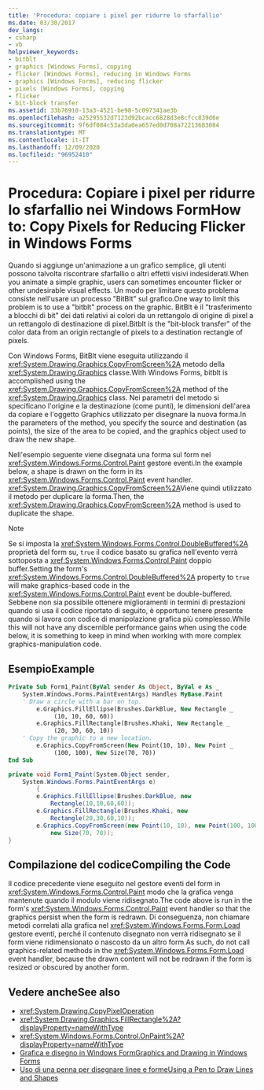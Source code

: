 ```yaml
---
title: 'Procedura: copiare i pixel per ridurre lo sfarfallio'
ms.date: 03/30/2017
dev_langs:
- csharp
- vb
helpviewer_keywords:
- bitblt
- graphics [Windows Forms], copying
- flicker [Windows Forms], reducing in Windows Forms
- graphics [Windows Forms], reducing flicker
- pixels [Windows Forms], copying
- flicker
- bit-block transfer
ms.assetid: 33b76910-13a3-4521-be98-5c097341ae3b
ms.openlocfilehash: a25295532d7123d92bcacc6828d3e8cfcc839d6e
ms.sourcegitcommit: 9f6df084c53a3da0ea657ed0d708a72213683084
ms.translationtype: MT
ms.contentlocale: it-IT
ms.lasthandoff: 12/09/2020
ms.locfileid: "96952410"
---
```

# <a name="how-to-copy-pixels-for-reducing-flicker-in-windows-forms"></a><span data-ttu-id="71f5d-102">Procedura: Copiare i pixel per ridurre lo sfarfallio nei Windows Form</span><span class="sxs-lookup"><span data-stu-id="71f5d-102">How to: Copy Pixels for Reducing Flicker in Windows Forms</span></span>
<span data-ttu-id="71f5d-103">Quando si aggiunge un'animazione a un grafico semplice, gli utenti possono talvolta riscontrare sfarfallio o altri effetti visivi indesiderati.</span><span class="sxs-lookup"><span data-stu-id="71f5d-103">When you animate a simple graphic, users can sometimes encounter flicker or other undesirable visual effects.</span></span> <span data-ttu-id="71f5d-104">Un modo per limitare questo problema consiste nell'usare un processo "BitBlt" sul grafico.</span><span class="sxs-lookup"><span data-stu-id="71f5d-104">One way to limit this problem is to use a "bitblt" process on the graphic.</span></span> <span data-ttu-id="71f5d-105">BitBlt è il "trasferimento a blocchi di bit" dei dati relativi ai colori da un rettangolo di origine di pixel a un rettangolo di destinazione di pixel.</span><span class="sxs-lookup"><span data-stu-id="71f5d-105">Bitblt is the "bit-block transfer" of the color data from an origin rectangle of pixels to a destination rectangle of pixels.</span></span>  
  
 <span data-ttu-id="71f5d-106">Con Windows Forms, BitBlt viene eseguita utilizzando il <xref:System.Drawing.Graphics.CopyFromScreen%2A> metodo della <xref:System.Drawing.Graphics> classe.</span><span class="sxs-lookup"><span data-stu-id="71f5d-106">With Windows Forms, bitblt is accomplished using the <xref:System.Drawing.Graphics.CopyFromScreen%2A> method of the <xref:System.Drawing.Graphics> class.</span></span> <span data-ttu-id="71f5d-107">Nei parametri del metodo si specificano l'origine e la destinazione (come punti), le dimensioni dell'area da copiare e l'oggetto Graphics utilizzato per disegnare la nuova forma.</span><span class="sxs-lookup"><span data-stu-id="71f5d-107">In the parameters of the method, you specify the source and destination (as points), the size of the area to be copied, and the graphics object used to draw the new shape.</span></span>  
  
 <span data-ttu-id="71f5d-108">Nell'esempio seguente viene disegnata una forma sul form nel <xref:System.Windows.Forms.Control.Paint> gestore eventi.</span><span class="sxs-lookup"><span data-stu-id="71f5d-108">In the example below, a shape is drawn on the form in its <xref:System.Windows.Forms.Control.Paint> event handler.</span></span> <span data-ttu-id="71f5d-109"><xref:System.Drawing.Graphics.CopyFromScreen%2A>Viene quindi utilizzato il metodo per duplicare la forma.</span><span class="sxs-lookup"><span data-stu-id="71f5d-109">Then, the <xref:System.Drawing.Graphics.CopyFromScreen%2A> method is used to duplicate the shape.</span></span>  
  
> [!NOTE]
> <span data-ttu-id="71f5d-110">Se si imposta la <xref:System.Windows.Forms.Control.DoubleBuffered%2A> proprietà del form su, `true` il codice basato su grafica nell'evento verrà sottoposta a <xref:System.Windows.Forms.Control.Paint> doppio buffer.</span><span class="sxs-lookup"><span data-stu-id="71f5d-110">Setting the form's <xref:System.Windows.Forms.Control.DoubleBuffered%2A> property to `true` will make graphics-based code in the <xref:System.Windows.Forms.Control.Paint> event be double-buffered.</span></span> <span data-ttu-id="71f5d-111">Sebbene non sia possibile ottenere miglioramenti in termini di prestazioni quando si usa il codice riportato di seguito, è opportuno tenere presente quando si lavora con codice di manipolazione grafica più complesso.</span><span class="sxs-lookup"><span data-stu-id="71f5d-111">While this will not have any discernible performance gains when using the code below, it is something to keep in mind when working with more complex graphics-manipulation code.</span></span>  
  
## <a name="example"></a><span data-ttu-id="71f5d-112">Esempio</span><span class="sxs-lookup"><span data-stu-id="71f5d-112">Example</span></span>  
  
```vb  
Private Sub Form1_Paint(ByVal sender As Object, ByVal e As _  
    System.Windows.Forms.PaintEventArgs) Handles MyBase.Paint  
    ' Draw a circle with a bar on top.  
        e.Graphics.FillEllipse(Brushes.DarkBlue, New Rectangle _  
             (10, 10, 60, 60))  
        e.Graphics.FillRectangle(Brushes.Khaki, New Rectangle _  
             (20, 30, 60, 10))  
    ' Copy the graphic to a new location.  
        e.Graphics.CopyFromScreen(New Point(10, 10), New Point _  
             (100, 100), New Size(70, 70))  
End Sub  
```  
  
```csharp  
private void Form1_Paint(System.Object sender,  
    System.Windows.Forms.PaintEventArgs e)  
        {  
        e.Graphics.FillEllipse(Brushes.DarkBlue, new  
            Rectangle(10,10,60,60));  
        e.Graphics.FillRectangle(Brushes.Khaki, new  
            Rectangle(20,30,60,10));  
        e.Graphics.CopyFromScreen(new Point(10, 10), new Point(100, 100),
            new Size(70, 70));  
}  
```  
  
## <a name="compiling-the-code"></a><span data-ttu-id="71f5d-113">Compilazione del codice</span><span class="sxs-lookup"><span data-stu-id="71f5d-113">Compiling the Code</span></span>  
 <span data-ttu-id="71f5d-114">Il codice precedente viene eseguito nel gestore eventi del form in <xref:System.Windows.Forms.Control.Paint> modo che la grafica venga mantenute quando il modulo viene ridisegnato.</span><span class="sxs-lookup"><span data-stu-id="71f5d-114">The code above is run in the form's <xref:System.Windows.Forms.Control.Paint> event handler so that the graphics persist when the form is redrawn.</span></span> <span data-ttu-id="71f5d-115">Di conseguenza, non chiamare metodi correlati alla grafica nel <xref:System.Windows.Forms.Form.Load> gestore eventi, perché il contenuto disegnato non verrà ridisegnato se il form viene ridimensionato o nascosto da un altro form.</span><span class="sxs-lookup"><span data-stu-id="71f5d-115">As such, do not call graphics-related methods in the <xref:System.Windows.Forms.Form.Load> event handler, because the drawn content will not be redrawn if the form is resized or obscured by another form.</span></span>  
  
## <a name="see-also"></a><span data-ttu-id="71f5d-116">Vedere anche</span><span class="sxs-lookup"><span data-stu-id="71f5d-116">See also</span></span>

- <xref:System.Drawing.CopyPixelOperation>
- <xref:System.Drawing.Graphics.FillRectangle%2A?displayProperty=nameWithType>
- <xref:System.Windows.Forms.Control.OnPaint%2A?displayProperty=nameWithType>
- [<span data-ttu-id="71f5d-117">Grafica e disegno in Windows Form</span><span class="sxs-lookup"><span data-stu-id="71f5d-117">Graphics and Drawing in Windows Forms</span></span>](graphics-and-drawing-in-windows-forms.md)
- [<span data-ttu-id="71f5d-118">Uso di una penna per disegnare linee e forme</span><span class="sxs-lookup"><span data-stu-id="71f5d-118">Using a Pen to Draw Lines and Shapes</span></span>](using-a-pen-to-draw-lines-and-shapes.md)
